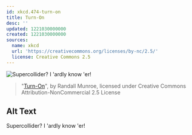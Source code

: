 ```yaml
---
id: xkcd.474-turn-on
title: Turn-On
desc: ''
updated: 1221030000000
created: 1221030000000
sources:
  name: xkcd
  url: 'https://creativecommons.org/licenses/by-nc/2.5/'
  license: Creative Commons 2.5
---
```

![Supercollider?  I 'ardly know 'er!](https://imgs.xkcd.com/comics/turn-on.png)
> "[Turn-On](https://xkcd.com/474/)", by Randall Munroe, licensed under Creative Commons Attribution-NonCommercial 2.5 License

## Alt Text
Supercollider?  I 'ardly know 'er!
